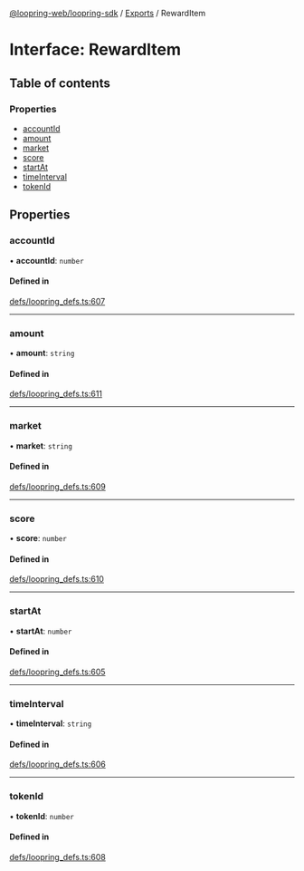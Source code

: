[@loopring-web/loopring-sdk](../README.md) / [Exports](../modules.md) / RewardItem

# Interface: RewardItem

## Table of contents

### Properties

- [accountId](RewardItem.md#accountid)
- [amount](RewardItem.md#amount)
- [market](RewardItem.md#market)
- [score](RewardItem.md#score)
- [startAt](RewardItem.md#startat)
- [timeInterval](RewardItem.md#timeinterval)
- [tokenId](RewardItem.md#tokenid)

## Properties

### accountId

• **accountId**: `number`

#### Defined in

[defs/loopring_defs.ts:607](https://github.com/Loopring/loopring_sdk/blob/18accaa/src/defs/loopring_defs.ts#L607)

___

### amount

• **amount**: `string`

#### Defined in

[defs/loopring_defs.ts:611](https://github.com/Loopring/loopring_sdk/blob/18accaa/src/defs/loopring_defs.ts#L611)

___

### market

• **market**: `string`

#### Defined in

[defs/loopring_defs.ts:609](https://github.com/Loopring/loopring_sdk/blob/18accaa/src/defs/loopring_defs.ts#L609)

___

### score

• **score**: `number`

#### Defined in

[defs/loopring_defs.ts:610](https://github.com/Loopring/loopring_sdk/blob/18accaa/src/defs/loopring_defs.ts#L610)

___

### startAt

• **startAt**: `number`

#### Defined in

[defs/loopring_defs.ts:605](https://github.com/Loopring/loopring_sdk/blob/18accaa/src/defs/loopring_defs.ts#L605)

___

### timeInterval

• **timeInterval**: `string`

#### Defined in

[defs/loopring_defs.ts:606](https://github.com/Loopring/loopring_sdk/blob/18accaa/src/defs/loopring_defs.ts#L606)

___

### tokenId

• **tokenId**: `number`

#### Defined in

[defs/loopring_defs.ts:608](https://github.com/Loopring/loopring_sdk/blob/18accaa/src/defs/loopring_defs.ts#L608)
